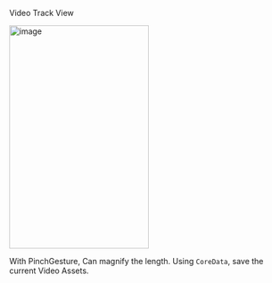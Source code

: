 Video Track View

<img src="https://github.com/user-attachments/assets/0733151d-5e5a-4f96-b965-8a3560e46d18" alt="image" width="250" height="400"/>

With PinchGesture, Can magnify the length.
Using `CoreData`, save the current Video Assets.

